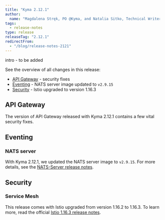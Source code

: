 ```yaml
---
title: "Kyma 2.12.1"
author:
  name: "Magdalena Stręk, PO @Kyma, and Natalia Sitko, Technical Writer @Kyma"
tags:
  - release-notes 
type: release 
releaseTag: "2.12.1"
redirectFrom:
  - "/blog/release-notes-2121"
---
```


intro - to be added

<!-- overview -->

See the overview of all changes in this release:

- [API Gateway](#api-gateway) - security fixes
- [Eventing](#eventing) - NATS server image updated to `v2.9.15`
- [Security](#security) - Istio upgraded to version 1.16.3

## API Gateway
The version of API Gateway released with Kyma 2.12.1 contains a few vital security fixes.

## Eventing  
### NATS server 

With Kyma 2.12.1, we updated the NATS server image to `v2.9.15`. For more details, see the [NATS-Server release notes](https://github.com/nats-io/nats-server/releases/tag/v2.9.15). 

## Security
### Service Mesh
This release comes with Istio upgraded from version 1.16.2 to 1.16.3. To learn more, read the official [Istio 1.16.3 release notes](https://istio.io/latest/news/releases/1.16.x/announcing-1.16/upgrade-notes/).